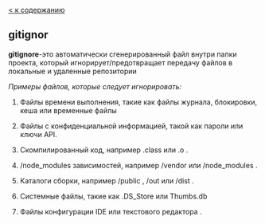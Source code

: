 [< к содержанию](./readme.md)

## gitignor

**gitignore**-это автоматически сгенерированный файл внутри папки проекта, который игнорирует/предотвращает передачу файлов в локальные и удаленные репозитории

*Примеры файлов, которые следует игнорировать:*

   1. Файлы времени выполнения, такие как файлы журнала, блокировки, кеша или временные файлы 

   2. Файлы с конфиденциальной информацией, такой как пароли или ключи API.

   3. Скомпилированный код, например .class или .o .

   4. /node_modules зависимостей, например /vendor или /node_modules .

   5. Каталоги сборки, например /public , /out или /dist .

   6. Системные файлы, такие как .DS_Store или Thumbs.db

   7. Файлы конфигурации IDE или текстового редактора .

